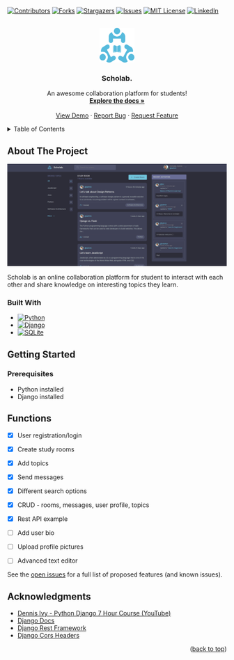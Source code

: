 <a name="readme-top"></a>

<!-- PROJECT SHIELDS -->
[![Contributors][contributors-shield]][contributors-url]
[![Forks][forks-shield]][forks-url]
[![Stargazers][stars-shield]][stars-url]
[![Issues][issues-shield]][issues-url]
[![MIT License][license-shield]][license-url]
[![LinkedIn][linkedin-shield]][linkedin-url]



<!-- PROJECT LOGO -->
<br />
<div align="center">
  <a href="https://github.com/rukshan99/scholab">
    <img src="images/logo.svg" alt="Logo" width="80" height="80">
  </a>

  <h3 align="center">Scholab.</h3>

  <p align="center">
    An awesome collaboration platform for students!
    <br />
    <a href="https://github.com/rukshan99/scholab"><strong>Explore the docs »</strong></a>
    <br />
    <br />
    <a href="https://github.com/rukshan99/scholab">View Demo</a>
    ·
    <a href="https://github.com/rukshan99/scholab/issues">Report Bug</a>
    ·
    <a href="https://github.com/rukshan99/scholab/issues">Request Feature</a>
  </p>
</div>



<!-- TABLE OF CONTENTS -->
<details>
  <summary>Table of Contents</summary>
  <ol>
    <li>
      <a href="#about-the-project">About The Project</a>
      <ul>
        <li><a href="#built-with">Built With</a></li>
      </ul>
    </li>
    <li>
      <a href="#getting-started">Getting Started</a>
      <ul>
        <li><a href="#prerequisites">Prerequisites</a></li>
      </ul>
    </li>
    <li><a href="#functions">Functions</a></li>
    <li><a href="#acknowledgments">Acknowledgments</a></li>
  </ol>
</details>



<!-- ABOUT THE PROJECT -->
## About The Project

[![Product Name Screen Shot][product-screenshot]](https://example.com)

Scholab is an online collaboration platform for student to interact with each other and share knowledge on interesting topics they learn.



### Built With

* [![Python][Python]][Python-url]
* [![Django][Django]][Django-url]
* [![SQLite][SQLite]][SQLite-url]



<!-- GETTING STARTED -->
## Getting Started


### Prerequisites

* Python installed
* Django installed


<!-- FUNCTIONS -->
## Functions

- [x] User registration/login
- [x] Create study rooms
- [x] Add topics
- [x] Send messages
- [x] Different search options
- [x] CRUD - rooms, messages, user profile, topics
- [x] Rest API example
- [ ] Add user bio
- [ ] Upload profile pictures
- [ ] Advanced text editor


See the [open issues](https://github.com/rukshan99/scholab/issues) for a full list of proposed features (and known issues).



<!-- ACKNOWLEDGMENTS -->
## Acknowledgments

* [Dennis Ivy - Python Django 7 Hour Course (YouTube)](https://youtu.be/PtQiiknWUcI)
* [Django Docs](https://docs.djangoproject.com/en/4.1/)
* [Django Rest Framework](https://www.django-rest-framework.org/)
* [Django Cors Headers](https://pypi.org/project/django-cors-headers/)

<p align="right">(<a href="#readme-top">back to top</a>)</p>



<!-- MARKDOWN LINKS & IMAGES -->
[contributors-shield]: https://img.shields.io/github/contributors/rukshan99/scholab.svg?style=for-the-badge
[contributors-url]: https://github.com/rukshan99/scholab/graphs/contributors
[forks-shield]: https://img.shields.io/github/forks/rukshan99/scholab.svg?style=for-the-badge
[forks-url]: https://github.com/rukshan99/scholab/network/members
[stars-shield]: https://img.shields.io/github/stars/rukshan99/scholab.svg?style=for-the-badge
[stars-url]: https://github.com/rukshan99/scholab/stargazers
[issues-shield]: https://img.shields.io/github/issues/rukshan99/scholab.svg?style=for-the-badge
[issues-url]: https://github.com/rukshan99/scholab/issues
[license-shield]: https://img.shields.io/github/license/rukshan99/scholab.svg?style=for-the-badge
[license-url]: https://github.com/rukshan99/scholab/blob/master/LICENSE.txt
[linkedin-shield]: https://img.shields.io/badge/-LinkedIn-black.svg?style=for-the-badge&logo=linkedin&colorB=555
[linkedin-url]: https://linkedin.com/in/rukshanjayasekara
[product-screenshot]: images/scholab_interfaces.gif
[Python]: https://img.shields.io/badge/python-2b5b84?style=for-the-badge&logo=python&logoColor=white
[Python-url]: https://www.python.org/
[Django]: https://img.shields.io/badge/django-0C4B33?style=for-the-badge&logo=django&logoColor=white
[Django-url]: https://www.djangoproject.com/
[SQLite]: https://img.shields.io/badge/sqlite-044a64?style=for-the-badge&logo=sqlite&logoColor=white
[SQLite-url]: https://sqlite.org/index.html